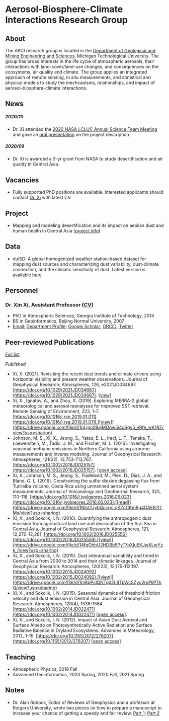 # Aerosol-Biosphere-Climate Interactions Research Group

## About
The ABCI research group is located in the [Department of Geological and Mining Engineering and Sciences](https://www.mtu.edu/geo/), Michigan Technological University. The group has broad interests in the life cycle of atmospheric aerosols, their interactions with land-cover/land-use changes, and consequences on the ecosystems, air quality and climate. The group applies an integrated approach of remote sensing, in situ measurements, and statistical and physical models to study the mechcanisms, relationships, and impact of aerosol-biosphere-climate interactions.

## News
##### 2020/10
- Dr. Xi attended the [2020 NASA LCLUC Annual Science Team Meeting](https://lcluc.umd.edu/meetings/2020-nasa-lcluc-annual-science-team-meeting?page=) and gave an [oral presentation](https://lcluc.umd.edu/sites/default/files/lcluc_documents/STM%20D3%202%20fINAL%20v4%20Day3_XinXi.pdf) on the project description.

##### 2020/09
- Dr. Xi is awarded a 3-yr grant from NASA to study desertification and air quality in Central Asia. 

## Vacancies
- Fully supported PhD positions are available. Interested applicants should contact [Dr. Xi](mailto:xinxi@mtu.edu) with latest CV.

## Project
- Mapping and modeling desertification and its impact on aeolian dust and human health in Central Asia ([project info](https://lcluc.umd.edu/projects/mapping-and-modeling-desertification-and-its-impact-aeolian-dust-and-human-health-central))

## Data
- duISD: A global homogenized weather station-based dataset for mapping dust sources and characterizing dust variability, dust-climate connection, and the climatic sensitivity of dust. Latest version is available [here](http://dx.doi.org/10.5281/zenodo.4107346)

## Personnel
### Dr. Xin Xi, Assistant Professor ([CV](/abci/cvxi))
- PhD in Atmospheric Sciences, Georgia Institute of Technology, 2014
- BS in Geoinformatics, Beijing Normal University, 2007
- [Email](mailto:xinxi@mtu.edu); [Department Profile](https://www.mtu.edu/geo/department/faculty/xi-xin/); [Google Scholar](https://scholar.google.com/citations?user=_NHQ-9MAAAAJ&hl=en); [ORCID](https://orcid.org/0000-0003-3804-2735); [Twitter](https://twitter.com/_xin_xi)

## Peer-reviewed Publications
[Full list](https://scholar.google.com/citations?user=_NHQ-9MAAAAJ&hl=en)

*Published*
* Xi, X. (2021). Revisiting the recent dust trends and climate drivers using horizontal visibility and present weather observations. Journal of Geophysical Research: Atmospheres, 126, e2021JD034687. [https://doi.org/10.1029/2021JD034687](https://doi.org/10.1029/2021JD034687). [[view]](https://drive.google.com/file/d/1ThV3tvqwkqns0F9B8OvWgMBDelyGFd1Q/view?usp=sharing)
* Xi, X., Ignatov, A., and Zhou, X. (2019). Exploring MERRA-2 global meteorological and aerosol reanalyses for improved SST retrieval. Remote Sensing of Environment, 223, 1-7. [https://doi.org/10.1016/j.rse.2019.01.011](https://doi.org/10.1016/j.rse.2019.01.011).[[view]](https://drive.google.com/file/d/1pLjgo09ajMQAw5i4oSgv5_vRfe_wK1RZ/view?usp=sharing)
* Johnson, M. S., Xi, X., Jeong, S., Yates, E. L., Iraci, L. T., Tanaka, T., Loewenstein, M., Tadic, J. M., and Fischer, M. L. (2016). Investigating seasonal methane emissions in Northern California using airborne measurements and inverse modeling. Journal of Geophysical Research: Atmospheres, 121(22), 13,753-713,767. [https://doi.org/10.1002/2016JD025157](https://doi.org/10.1002/2016JD025157). [[open access]](https://agupubs.onlinelibrary.wiley.com/doi/epdf/10.1002/2016JD025157)
* Xi, X., Johnson, M. S., Jeong, S., Fladeland, M., Pieri, D., Diaz, J. A., and Bland, G. L. (2016). Constraining the sulfur dioxide degassing flux from Turrialba volcano, Costa Rica using unmanned aerial system measurements. Journal of Volcanology and Geothermal Research, 325, 110-118. [https://doi.org/10.1016/j.jvolgeores.2016.06.023](https://doi.org/10.1016/j.jvolgeores.2016.06.023).[[read]](https://drive.google.com/file/d/1NIsCUybQccrgLoKZcCKmRg4OAE87tTMs/view?usp=sharing)
* Xi, X., and Sokolik, I. N. (2016). Quantifying the anthropogenic dust emission from agricultural land use and desiccation of the Aral Sea in Central Asia. Journal of Geophysical Research: Atmospheres, 121, 12,270-12,281, [https://doi.org/10.1002/2016JD025556](https://doi.org/10.1002/2016JD025556).[[view]](https://drive.google.com/file/d/14fqOhbU2HDBb5PyT7pXIuEKJwXLwYzk_/view?usp=sharing)
* Xi, X., and Sokolik, I. N. (2015). Dust interannual variability and trend in Central Asia from 2000 to 2014 and their climatic linkages. Journal of Geophysical Research: Atmospheres, 120(23), 12,175-112,197. [https://doi.org/10.1002/2015JD024092](https://doi.org/10.1002/2015JD024092).[[view]](https://drive.google.com/file/d/1m8pPclQNTgdEL8TpWcSZyo2roPliPTkQ/view?usp=sharing)
* Xi, X., and Sokolik, I. N. (2015). Seasonal dynamics of threshold friction velocity and dust emission in Central Asia. Journal of Geophysical Research: Atmospheres, 120(4), 1536-1564. [https://doi.org/10.1002/2014JD022471](https://doi.org/10.1002/2014JD022471) [[open access]](https://agupubs.onlinelibrary.wiley.com/doi/epdf/10.1002/2014JD022471).
* Xi, X., and Sokolik, I. N. (2012). Impact of Asian Dust Aerosol and Surface Albedo on Photosynthetically Active Radiation and Surface Radiative Balance in Dryland Ecosystems. Advances in Meteorology, 2012, 1-15. [https://doi.org/10.1155/2012/276207](https://doi.org/10.1155/2012/276207) [[open access]](https://downloads.hindawi.com/journals/amete/2012/276207.pdf)

## Teaching
- Atmospheric Physics, 2018 Fall
- Advanced Geoinformatics, 2020 Spring, 2020 Fall, 2021 Spring

## Notes
- Dr. Alan Robock, Editor of Reviews of Geophysics and a professor at Rutgers University, wrote two pieces on how to prepare a manuscript to increase your chance of getting a speedy and fair review. [Part 1](https://eos.org/editors-vox/getting-your-paper-published-part-1-dont-annoy-the-reviewers); [Part 2](https://eos.org/editors-vox/getting-your-paper-published-part-2-good-grammar-clear-figures)
